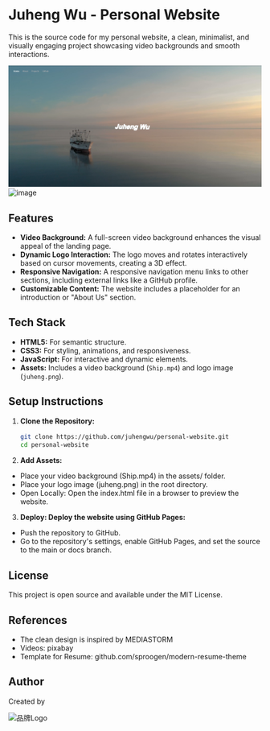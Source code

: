 # Juheng Wu - Personal Website

This is the source code for my personal website, a clean, minimalist, and visually engaging project showcasing video backgrounds and smooth interactions.

![Screenshot](screenshot.png)
![image](https://github.com/user-attachments/assets/fcbebcf8-6ee5-4d73-9c3b-9d6296e4f4f0)

## Features

- **Video Background:** A full-screen video background enhances the visual appeal of the landing page.
- **Dynamic Logo Interaction:** The logo moves and rotates interactively based on cursor movements, creating a 3D effect.
- **Responsive Navigation:** A responsive navigation menu links to other sections, including external links like a GitHub profile.
- **Customizable Content:** The website includes a placeholder for an introduction or "About Us" section.

## Tech Stack

- **HTML5:** For semantic structure.
- **CSS3:** For styling, animations, and responsiveness.
- **JavaScript:** For interactive and dynamic elements.
- **Assets:** Includes a video background (`Ship.mp4`) and logo image (`juheng.png`).

## Setup Instructions

1. **Clone the Repository:**
   ```bash
   git clone https://github.com/juhengwu/personal-website.git
   cd personal-website
2. **Add Assets:**

- Place your video background (Ship.mp4) in the assets/ folder.
- Place your logo image (juheng.png) in the root directory.
- Open Locally: Open the index.html file in a browser to preview the website.

3. **Deploy: Deploy the website using GitHub Pages:**

- Push the repository to GitHub.
- Go to the repository's settings, enable GitHub Pages, and set the source to the main or docs branch.

## License
This project is open source and available under the MIT License.

## References
- The clean design is inspired by MEDIASTORM
- Videos: pixabay
- Template for Resume: github.com/sproogen/modern-resume-theme

## Author
Created by 

<img src="juheng.png" alt="品牌Logo" width="100">
